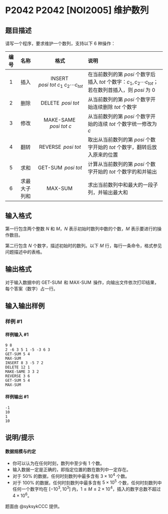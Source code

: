 # P2042 P2042 [NOI2005] 维护数列

## 题目描述


请写一个程序，要求维护一个数列，支持以下 $6$ 种操作：

| 编号 | 名称 | 格式 | 说明 |
| :-----------: | :-----------: | :-----------: | :----------- |
| 1 | 插入 | $\operatorname{INSERT}\ posi \ tot \ c_1 \ c_2 \cdots c_{tot}$ | 在当前数列的第 $posi$ 个数字后插入 $tot$ 个数字：$c_1, c_2 \cdots c_{tot}$；若在数列首插入，则 $posi$ 为 $0$ |
| 2 | 删除 | $\operatorname{DELETE} \ posi \ tot$ | 从当前数列的第 $posi$ 个数字开始连续删除 $tot$ 个数字 |
| 3 | 修改 | $\operatorname{MAKE-SAME} \ posi \ tot \ c$ | 从当前数列的第 $posi$ 个数字开始的连续 $tot$ 个数字统一修改为 $c$ |
| 4 | 翻转 | $\operatorname{REVERSE} \ posi \ tot$ | 取出从当前数列的第 $posi$ 个数字开始的 $tot$ 个数字，翻转后放入原来的位置 |
| 5 | 求和 | $\operatorname{GET-SUM} \ posi \ tot$ | 计算从当前数列的第 $posi$ 个数字开始的 $tot$ 个数字的和并输出 |
| 6 | 求最大子列和 | $\operatorname{MAX-SUM}$ | 求出当前数列中和最大的一段子列，并输出最大和 |

## 输入格式

第一行包含两个整数 $N$ 和 $M$，$N$ 表示初始时数列中数的个数，$M$ 表示要进行的操作数目。

第二行包含 $N$ 个数字，描述初始时的数列。以下 $M$ 行，每行一条命令，格式参见问题描述中的表格。

## 输出格式

对于输入数据中的 $\operatorname{GET-SUM}$ 和 $\operatorname{MAX-SUM}$ 操作，向输出文件依次打印结果，每个答案（数字）占一行。

## 输入输出样例

### 样例 #1

#### 样例输入 #1

```
9 8 
2 -6 3 5 1 -5 -3 6 3 
GET-SUM 5 4
MAX-SUM
INSERT 8 3 -5 7 2
DELETE 12 1
MAKE-SAME 3 3 2
REVERSE 3 6
GET-SUM 5 4
MAX-SUM
```

#### 样例输出 #1

```
-1
10
1
10
```

## 说明/提示

#### 数据规模与约定

- 你可以认为在任何时刻，数列中至少有 $1$ 个数。
- 输入数据一定是正确的，即指定位置的数在数列中一定存在。
- 对于 $50\%$ 的数据，任何时刻数列中最多含有 $3 \times 10^4$ 个数。
- 对于 $100\%$ 的数据，任何时刻数列中最多含有 $5 \times 10^5$ 个数，任何时刻数列中任何一个数字均在 $[-10^3, 10^3]$ 内，$1 \le M \le 2 \times 10^4$，插入的数字总数不超过 $4 \times 10^6$。

题面由 @syksykCCC 提供。
